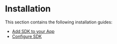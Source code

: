 # Installation

This section contains the following installation guides:

* [Add SDK to your App](add\_sdk\_to\_your\_app.md)
* [Configure SDK](../configuration/configure\_sdk.md)
